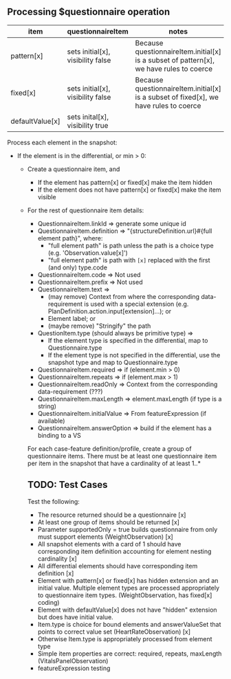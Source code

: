## Processing $questionnaire operation

| item  | questionnaireItem | notes |
| ----- | ----------------- | ----- |
| pattern[x] | sets initial[x], visibility false | Because questionnaireItem.initial[x] is a subset of pattern[x], we have rules to coerce |
| fixed[x] | sets initial[x], visibility false | Because questionnaireItem.initial[x] is a subset of fixed[x], we have rules to coerce |
| defaultValue[x] | sets inital[x], visibility true | |

Process each element in the snapshot:
* If the element is in the differential, or min > 0:
  * Create a questionnaire item, and
    * If the element has pattern[x] or fixed[x] make the item hidden
    * If the element does not have pattern[x] or fixed[x] make the item visible
  * For the rest of questionnaire item details:
    * QuestionnaireItem.linkId => generate some unique id
    * QuestionnaireItem.definition => "{structureDefinition.url}#{full element path}", where:
      * "full element path" is path unless the path is a choice type (e.g. 'Observation.value[x]')
      * "full element path" is path with `[x]` replaced with the first (and only) type.code
    * QuestionnaireItem.code => Not used
    * QuestionnaireItem.prefix => Not used
    * QuestionnaireItem.text =>
        * (may remove) Context from where the corresponding data-requirement is used with a special extension (e.g. PlanDefinition.action.input[extension]...); or
        * Element label; or
        * (maybe remove) "Stringify" the path
    * QuestionItem.type (should always be primitive type) =>
        * If the element type is specified in the differential, map to Questionnaire.type
        * If the element type is not specified in the differential, use the snapshot type and map to Questionnaire.type
    * QuestionnaireItem.required => if (element.min > 0)
    * QuestionnaireItem.repeats => if (element.max > 1)
    * QuestionnaireItem.readOnly => Context from the corresponding data-requirement (???)
    * QuestionnaireItem.maxLength => element.maxLength (if type is a string)
    * QuestionnaireItem.initialValue => From featureExpression (if available)
    * QuestionnaireItem.answerOption => build if the element has a binding to a VS

    For each case-feature definition/profile, create a group of questionnaire items. There must be at least one questionnaire item per item in the snapshot that have a cardinality of at least 1..*

    ## TODO: Test Cases
    Test the following:
    * The resource returned should be a questionnaire [x]
    * At least one group of items should be returned [x]
    * Parameter supportedOnly = true builds questionnaire from only must support elements (WeightObservation) [x]
    * All snapshot elements with a card of 1 should have corresponding item definition accounting for element nesting cardinality [x]
    * All differential elements should have corresponding item definition [x]
    * Element with pattern[x] or fixed[x] has hidden extension and an initial value. Multiple element types are processed appropriately to questionnaire item types. (WeightObservation, has fixed[x] coding)
    * Element with defaultValue[x] does not have "hidden" extension but does have initial value.
    * Item.type is choice for bound elements and answerValueSet that points to correct value set (HeartRateObservation) [x]
    * Otherwise Item.type is appropriately processed from element type
    * Simple item properties are correct: required, repeats, maxLength (VitalsPanelObservation)
    * featureExpression testing
